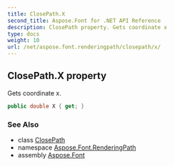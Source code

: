 ```yaml
---
title: ClosePath.X
second_title: Aspose.Font for .NET API Reference
description: ClosePath property. Gets coordinate x
type: docs
weight: 10
url: /net/aspose.font.renderingpath/closepath/x/
---
```

## ClosePath.X property

Gets coordinate x.

```csharp
public double X { get; }
```

### See Also

* class [ClosePath](../)
* namespace [Aspose.Font.RenderingPath](../../closepath/)
* assembly [Aspose.Font](../../../)


